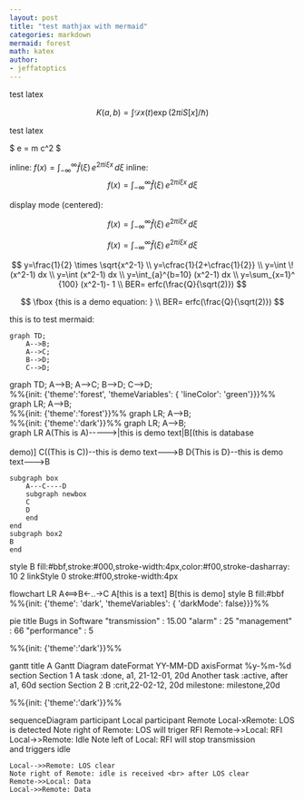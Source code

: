 ```yaml
---
layout: post
title: "test mathjax with mermaid"
categories: markdown
mermaid: forest
math: katex
author:
- jeffatoptics
---
```


test latex

$$
K(a,b) = \int \mathcal{D}x(t) \exp(2\pi i S[x]/\hbar)
$$

test latex


$ e = m c^2 $


inline: $f(x) = \int_{-\infty}^\infty \hat f(\xi)\,e^{2 \pi i \xi x} \,d\xi$
inline: $$f(x) = \int_{-\infty}^\infty \hat f(\xi)\,e^{2 \pi i \xi x} \,d\xi$$

display mode (centered):


$$ f(x) = \int_{-\infty}^\infty \hat f(\xi)\,e^{2 \pi i \xi x} \,d\xi $$


$$f(x) = \int_{-\infty}^\infty \hat f(\xi)\,e^{2 \pi i \xi x} \,d\xi$$


$$
y=\frac{1}{2} \times \sqrt{x^2-1} \\
y=\cfrac{1}{2+\cfrac{1}{2}}     \\
y=\int \! (x^2-1) dx             \\
y=\int (x^2-1) dx                \\
y=\int_{a}^{b=10} (x^2-1) dx            \\
y=\sum_{x=1}^ {100} (x^2-1)- 1          \\
BER= erfc(\frac{Q}{\sqrt(2)})
$$
 
$$
\fbox {this is a demo equation: }    \\
BER= erfc(\frac{Q}{\sqrt(2)})
$$

this is to test mermaid:

```mermaid
graph TD;
    A-->B;
    A-->C;
    B-->D;
    C-->D;
```

<div class="mermaid"> 
graph TD; 
A-->B; A-->C; B-->D; C-->D; 
</div>  


<div class="mermaid">
%%{init: {'theme':'forest', 'themeVariables': { 'lineColor': 'green'}}}%%
graph LR;
  A-->B;
</div>


<div class="mermaid">
%%{init: {'theme':'forest'}}%%
graph LR;
  A-->B;
</div>


<div class="mermaid">
%%{init: {'theme':'dark'}}%%
graph LR;
  A-->B;
</div>

<!-- <script async src="https://unpkg.com/mermaid@8.2.3/dist/mermaid.min.js"></script> -->




<div class="mermaid">
graph LR
A(This is A)----->|this is demo text|B[(this is database<br><br> demo)]
C((This is C))--this is demo text--->B
D{This is D}--this is demo text--->B

    subgraph box
        A---C----D
        subgraph newbox
        C
        D
        end
    end
    subgraph box2
    B
    end
style B fill:#bbf,stroke:#000,stroke-width:4px,color:#f00,stroke-dasharray: 10 2
linkStyle 0 stroke:#f00,stroke-width:4px
</div>

<div class="mermaid">
flowchart LR
A<==>B<-..->C
A[this is a text]
B[this is demo]
style B fill:#bbf

</div>

<div class="mermaid">
%%{init: {'theme': 'dark', 'themeVariables': { 'darkMode': false}}}%%

pie
    title Bugs in Software
    "transmission" : 15.00
    "alarm" : 25
    "management" : 66
    "performance" : 5
</div>

<div class="mermaid">
%%{init: {'theme':'dark'}}%%

gantt
    title A Gantt Diagram
    dateFormat  YY-MM-DD
    axisFormat   %y-%m-%d
    section Section 1
    A task           :done, a1, 21-12-01, 20d
    Another task     :active, after a1, 60d
    section Section 2
    B      :crit,22-02-12, 20d
    milestone: milestone,20d
</div>


<div class="mermaid">
%%{init: {'theme':'dark'}}%%

sequenceDiagram 
    participant Local
    participant Remote
    Local-xRemote: LOS is detected
    Note right of Remote: LOS will triger RFI
    Remote->>Local: RFI
    Local->>Remote: Idle 
    Note left of Local: RFI will stop transmission <br> and triggers idle
    
    Local-->>Remote: LOS clear
    Note right of Remote: idle is received <br> after LOS clear
    Remote->>Local: Data
    Local->>Remote: Data
</div>
